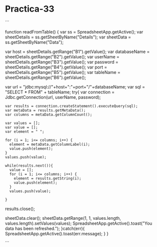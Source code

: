 # Practica-33
´´´


function readFromTable() {
  var ss = SpreadsheetApp.getActive();
  var sheetDetails = ss.getSheetByName("Details");
  var sheetData = ss.getSheetByName("Data");
  
  var host = sheetDetails.getRange("B1").getValue();
  var databaseName = sheetDetails.getRange("B2").getValue();
  var userName = sheetDetails.getRange("B3").getValue();
  var password = sheetDetails.getRange("B4").getValue();
  var port = sheetDetails.getRange("B5").getValue();
  var tableName = sheetDetails.getRange("B6").getValue();
  
  var url = "jdbc:mysql://"+host+":"+port+"/"+databaseName;
  var sql = "SELECT * FROM" + tableName;
  try{
    var connection = Jdbc.getConnection(url, userName, password);
    
    
    var results = connection.createStatement().executeQuery(sql);
    var metaData = results.getMetaData();
    var columns = metaData.getColumnCount();
    
    var values = [];
    var value = [];
    var element = " ";
    
    for (i = 1; i<= columns; i++) {
      element = metaData.getColumnLabel(i);
      value.push(element);
    }    
    values.push(value);
    
    while(results.next()){
      value = [];
      for (i = 1; i<= columns; i++) {
        element = results.getString(i);
        value.push(element);
      }    
      values.push(value);
      
    }

  results.close();
  
  

  sheetData.clear();
  sheetData.getRange(1, 1, values.length, values.length).setValues(values);
    SpreadsheetApp.getActive().toast("You data has been refreshed.");
  }catch(err){
    SpreadsheetApp.getActive().toast(err.message);
    }
}



´´´
